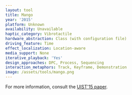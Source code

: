 ```yaml
---
layout: tool
title: Mango
year: '2015'
platform: Unknown
availability: Unavailable
haptic_category: Vibrotactile
hardware_abstraction: Class (with configuration file)
driving_feature: Time
effect_localization: Location-aware
media_support: None
iterative_playback: 'Yes'
design_approaches: DPC, Process, Sequencing
interaction_metaphors: Track, Keyframe, Demonstration
image: /assets/tools/mango.png
---
```

For more information, consult the [UIST'15 paper](https://doi.org/10.1145/2807442.2807470).
